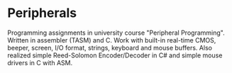 # Peripherals

Programming assignments in university course "Peripheral Programming".
Written in assembler (TASM) and C. Work with built-in real-time CMOS, beeper, screen, I/O format, strings, keyboard and mouse buffers.
Also realized simple Reed-Solomon Encoder/Decoder in C# and simple mouse drivers in C with ASM.
